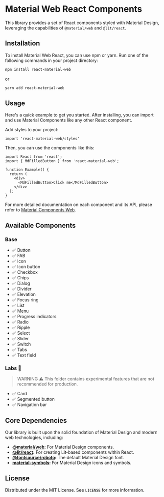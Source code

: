 # Material Web React Components

This library provides a set of React components styled with Material Design, leveraging the capabilities of `@material/web` and `@lit/react`.

## Installation

To install Material Web React, you can use npm or yarn. Run one of the following commands in your project directory:

```bash
npm install react-material-web
```

or

```bash
yarn add react-material-web
```

## Usage

Here's a quick example to get you started. After installing, you can import and use Material Components like any other React component.

Add styles to your project:
```tsx
import 'react-material-web/styles'
```

Then, you can use the components like this:

```tsx
import React from 'react';
import { MdFilledButton } from 'react-material-web';

function Example() {
  return (
    <div>
      <MdFilledButton>Click me</MdFilledButton>
    </div>
  );
}
```

For more detailed documentation on each component and its API, please refer to [Material Components Web](https://github.com/material-components/material-web).

## Available Components

### Base
- ✅ Button
- ✅ FAB
- ✅ Icon
- ✅ Icon button
- ✅ Checkbox
- ✅ Chips
- ✅ Dialog
- ✅ Divider
- ✅ Elevation
- ✅ Focus ring
- ✅ List
- ✅ Menu
- ✅ Progress indicators
- ✅ Radio
- ✅ Ripple
- ✅ Select
- ✅ Slider
- ✅ Switch
- ✅ Tabs
- ✅ Text field

### Labs 🚧
> WARNING ⚠️ This folder contains experimental features that are not recommended for production.
- ✅ Card
- ✅ Segmented button
- ✅ Navigation bar

## Core Dependencies

Our library is built upon the solid foundation of Material Design and modern web technologies, including:

- **[@material/web](https://github.com/material-components/material-web):** For Material Design components.
- **[@lit/react](https://github.com/lit/lit):** For creating Lit-based components within React.
- **[@fontsource/roboto](https://github.com/fontsource/font-files/tree/main/fonts/google/roboto):** The default Material Design font.
- **[material-symbols](https://github.com/marella/material-symbols):** For Material Design icons and symbols.


## License

Distributed under the MIT License. See `LICENSE` for more information.
